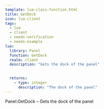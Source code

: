 ```yaml
---
template: lua-class-function.html
title: GetDock
icon: lua-client
tags:
  - lua
  - client
  - needs-verification
  - needs-example
lua:
  library: Panel
  function: GetDock
  realm: client
  description: "Gets the dock of the panel"
  
  
  returns:
    - type: integer
      description: "The dock of the panel"
---
```


<div class="lua__search__keywords">
Panel:GetDock &#x2013; Gets the dock of the panel
</div>
